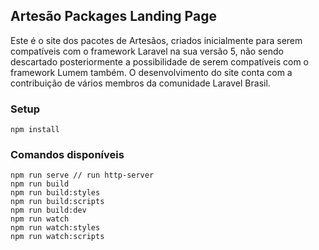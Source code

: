 ## Artesão Packages Landing Page

Este é o site dos pacotes de Artesãos, criados inicialmente para serem compatíveis com o framework Laravel na sua versão 5, não sendo descartado posteriormente a possibilidade de serem compatíveis com o framework Lumem também. O desenvolvimento do site conta com a contribuição de vários membros da comunidade Laravel Brasil.

### Setup
```shell
npm install
```
### Comandos disponíveis

```shell
npm run serve // run http-server
npm run build
npm run build:styles
npm run build:scripts
npm run build:dev
npm run watch
npm run watch:styles
npm run watch:scripts
```
